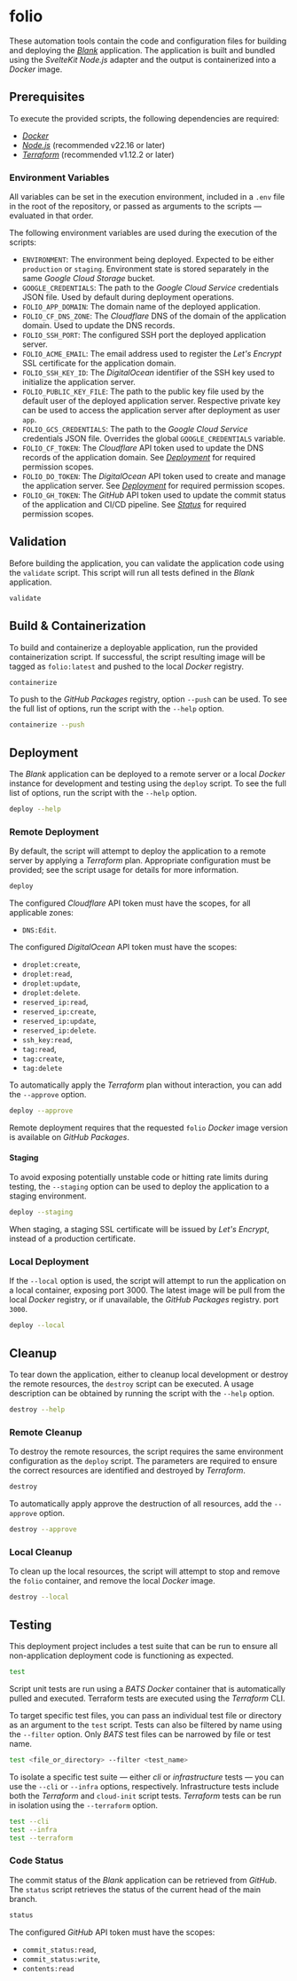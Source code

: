 # folio
These automation tools contain the code and configuration files for building and
deploying the [*Blank*](https://github.com/systemcarl/blank) application. The
application is built and bundled using the *SvelteKit* *Node.js* adapter and the
output is containerized into a *Docker* image.

## Prerequisites
To execute the provided scripts, the following dependencies are required:
- [*Docker*](https://www.docker.com/get-started)
- [*Node.js*](https://nodejs.org/en/download/) (recommended v22.16 or later)
- [*Terraform*](https://developer.hashicorp.com/terraform/install) (recommended
    v1.12.2 or later)

### Environment Variables
All variables can be set in the execution environment, included in a `.env`
file in the root of the repository, or passed as arguments to the scripts —
evaluated in that order.

The following environment variables are used during the execution of the
scripts:
- `ENVIRONMENT`: The environment being deployed. Expected to be either
    `production` or `staging`. Environment state is stored separately in the
    same *Google Cloud Storage* bucket.
- `GOOGLE_CREDENTIALS`: The path to the *Google Cloud Service* credentials
    JSON file. Used by default during deployment operations.
- `FOLIO_APP_DOMAIN`: The domain name of the deployed application.
- `FOLIO_CF_DNS_ZONE`: The *Cloudflare* DNS of the domain of the application
    domain. Used to update the DNS records.
- `FOLIO_SSH_PORT`: The configured SSH port the deployed application server.
- `FOLIO_ACME_EMAIL`: The email address used to register the *Let's Encrypt*
    SSL certificate for the application domain.
- `FOLIO_SSH_KEY_ID`: The *DigitalOcean* identifier of the SSH key used to
    initialize the application server.
- `FOLIO_PUBLIC_KEY_FILE`: The path to the public key file used by the
    default user of the deployed application server. Respective private key
    can be used to access the application server after deployment as user `app`.
- `FOLIO_GCS_CREDENTIALS`: The path to the *Google Cloud Service* credentials
    JSON file. Overrides the global `GOOGLE_CREDENTIALS` variable.
- `FOLIO_CF_TOKEN`: The *Cloudflare* API token used to update the DNS records
    of the application domain. See [*Deployment*](#deployment) for required
    permission scopes.
- `FOLIO_DO_TOKEN`: The *DigitalOcean* API token used to create and manage
    the application server. See [*Deployment*](#deployment) for required
    permission scopes.
- `FOLIO_GH_TOKEN`: The *GitHub* API token used to update the commit status
    of the application and CI/CD pipeline. See [*Status*](#code-status) for
    required permission scopes.

## Validation
Before building the application, you can validate the application code using
the `validate` script. This script will run all tests defined in the *Blank*
application.
```bash
validate
```

## Build & Containerization
To build and containerize a deployable application, run the provided
containerization script. If successful, the script resulting image will be
tagged as `folio:latest` and pushed to the local *Docker* registry.
```bash
containerize
```

To push to the *GitHub Packages* registry, option `--push` can be used. To see
the full list of options, run the script with the `--help` option.
```bash
containerize --push
```

## Deployment
The *Blank* application can be deployed to a remote server or a local *Docker*
instance for development and testing using the `deploy` script. To see the full
list of options, run the script with the `--help` option.
```bash
deploy --help
```

### Remote Deployment
By default, the script will attempt to deploy the application to a remote
server by applying a *Terraform* plan. Appropriate configuration must be
provided; see the script usage for details for more information.
```bash
deploy
```

The configured *Cloudflare* API token must have the scopes, for all applicable
zones:
- `DNS:Edit`.

The configured *DigitalOcean* API token must have the scopes:
- `droplet:create`,
- `droplet:read`,
- `droplet:update`,
- `droplet:delete`.
- `reserved_ip:read`,
- `reserved_ip:create`,
- `reserved_ip:update`,
- `reserved_ip:delete`.
- `ssh_key:read`,
- `tag:read`,
- `tag:create`,
- `tag:delete`

To automatically apply the *Terraform* plan without interaction, you can
add the `--approve` option.
```bash
deploy --approve
```

Remote deployment requires that the requested `folio` *Docker* image version is
available on *GitHub Packages*.

#### Staging
To avoid exposing potentially unstable code or hitting rate limits during
testing, the `--staging` option can be used to deploy the application to a
staging environment.
```bash
deploy --staging
```

When staging, a staging SSL certificate will be issued by *Let's Encrypt*,
instead of a production certificate.

### Local Deployment
If the `--local` option is used, the script will attempt to run the application
on a local container, exposing port 3000. The latest image will be pull from the
local *Docker* registry, or if unavailable, the *GitHub Packages* registry.
port `3000`.
```bash
deploy --local
```

## Cleanup
To tear down the application, either to cleanup local development or destroy the
remote resources, the `destroy` script can be executed. A usage description
can be obtained by running the script with the `--help` option.
```bash
destroy --help
```

### Remote Cleanup
To destroy the remote resources, the script requires the same environment
configuration as the `deploy` script. The parameters are required to ensure the
correct resources are identified and destroyed by *Terraform*.
```bash
destroy
```

To automatically apply approve the destruction of all resources, add the
`--approve` option.
```bash
destroy --approve
```

### Local Cleanup
To clean up the local resources, the script will attempt to stop and remove the
`folio` container, and remove the local *Docker* image.
```bash
destroy --local
```

## Testing
This deployment project includes a test suite that can be run to ensure all
non-application deployment code is functioning as expected.
```bash
test
```
Script unit tests are run using a *BATS* *Docker* container that is
automatically pulled and executed. Terraform tests are executed using the
*Terraform* CLI.

To target specific test files, you can pass an individual test file or directory
as an argument to the `test` script. Tests can also be filtered by name using
the `--filter` option. Only *BATS* test files can be narrowed by file or test
name.
```bash
test <file_or_directory> --filter <test_name>
```

To isolate a specific test suite — either *cli* or *infrastructure* tests — you
can use the `--cli` or `--infra` options, respectively. Infrastructure tests
include both the *Terraform* and `cloud-init` script tests. *Terraform* tests
can be run in isolation using the `--terraform` option.
```bash
test --cli
test --infra
test --terraform
```

### Code Status
The commit status of the *Blank* application can be retrieved from *GitHub*. The
`status` script retrieves the status of the current head of the main branch.
```bash
status
```

The configured *GitHub* API token must have the scopes:
- `commit_status:read`,
- `commit_status:write`,
- `contents:read`
